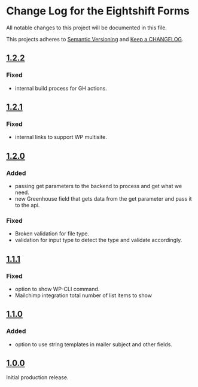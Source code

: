 
# Change Log for the Eightshift Forms
All notable changes to this project will be documented in this file.

This projects adheres to [Semantic Versioning](https://semver.org/) and [Keep a CHANGELOG](https://keepachangelog.com/).

## [1.2.2]

### Fixed
- internal build process for GH actions.

## [1.2.1]

### Fixed
- internal links to support WP multisite.

## [1.2.0]

### Added
- passing get parameters to the backend to process and get what we need.
- new Greenhouse field that gets data from the get parameter and pass it to the api.

### Fixed
- Broken validation for file type.
- validation for input type to detect the type and validate accordingly.

## [1.1.1]

### Fixed
- option to show WP-CLI command.
- Mailchimp integration total number of list items to show

## [1.1.0]

### Added
- option to use string templates in mailer subject and other fields.

## [1.0.0]

Initial production release.

[1.2.2]: https://github.com/infinum/eightshift-forms/compare/1.2.1...1.2.2
[1.2.1]: https://github.com/infinum/eightshift-forms/compare/1.2.0...1.2.1
[1.2.0]: https://github.com/infinum/eightshift-forms/compare/1.1.1...1.2.0
[1.1.1]: https://github.com/infinum/eightshift-forms/compare/1.1.0...1.1.1
[1.1.0]: https://github.com/infinum/eightshift-forms/compare/1.0.0...1.1.0
[1.0.0]: https://github.com/infinum/eightshift-forms/releases/tag/1.0.0
